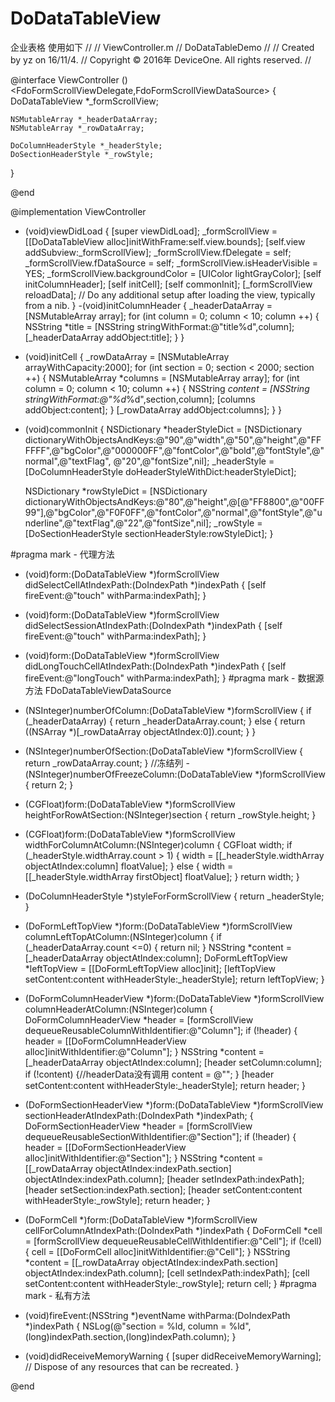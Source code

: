 # DoDataTableView
企业表格
使用如下
//
//  ViewController.m
//  DoDataTableDemo
//
//  Created by yz on 16/11/4.
//  Copyright © 2016年 DeviceOne. All rights reserved.
//


@interface ViewController ()<FdoFormScrollViewDelegate,FdoFormScrollViewDataSource>
{
    DoDataTableView *_formScrollView;
    
    NSMutableArray *_headerDataArray;
    NSMutableArray *_rowDataArray;
    
    DoColumnHeaderStyle *_headerStyle;
    DoSectionHeaderStyle *_rowStyle;
    
}

@end

@implementation ViewController

- (void)viewDidLoad {
    [super viewDidLoad];
    _formScrollView = [[DoDataTableView alloc]initWithFrame:self.view.bounds];
    [self.view addSubview:_formScrollView];
    _formScrollView.fDelegate = self;
    _formScrollView.fDataSource = self;
    _formScrollView.isHeaderVisible = YES;
    _formScrollView.backgroundColor = [UIColor lightGrayColor];
    [self initColumnHeader];
    [self initCell];
    [self commonInit];
    [_formScrollView reloadData];
    // Do any additional setup after loading the view, typically from a nib.
}
-(void)initColumnHeader
{
    _headerDataArray = [NSMutableArray array];
    for (int column = 0; column < 10; column ++) {
        NSString *title = [NSString stringWithFormat:@"title%d",column];
        [_headerDataArray addObject:title];
    }
}

- (void)initCell
{
    _rowDataArray = [NSMutableArray arrayWithCapacity:2000];
    for (int section = 0; section < 2000; section ++) {
        NSMutableArray *columns = [NSMutableArray array];
        for (int column = 0; column < 10; column ++) {
            NSString *content = [NSString stringWithFormat:@"%d*%d",section,column];
            [columns addObject:content];
        }
        [_rowDataArray addObject:columns];
    }
}
- (void)commonInit
{
    NSDictionary *headerStyleDict = [NSDictionary dictionaryWithObjectsAndKeys:@"90",@"width",@"50",@"height",@"FFFFFF",@"bgColor",@"000000FF",@"fontColor",@"bold",@"fontStyle",@"normal",@"textFlag", @"20",@"fontSize",nil];
    _headerStyle = [DoColumnHeaderStyle doHeaderStyleWithDict:headerStyleDict];
    
    NSDictionary *rowStyleDict = [NSDictionary dictionaryWithObjectsAndKeys:@"80",@"height",@[@"FF8800",@"00FF99"],@"bgColor",@"F0F0FF",@"fontColor",@"normal",@"fontStyle",@"underline",@"textFlag",@"22",@"fontSize",nil];
    _rowStyle = [DoSectionHeaderStyle sectionHeaderStyle:rowStyleDict];
}

#pragma mark - 代理方法
- (void)form:(DoDataTableView *)formScrollView didSelectCellAtIndexPath:(DoIndexPath *)indexPath
{
    [self fireEvent:@"touch" withParma:indexPath];
}
- (void)form:(DoDataTableView *)formScrollView didSelectSessionAtIndexPath:(DoIndexPath *)indexPath
{
    [self fireEvent:@"touch" withParma:indexPath];
}
- (void)form:(DoDataTableView *)formScrollView didLongTouchCellAtIndexPath:(DoIndexPath *)indexPath
{
    [self fireEvent:@"longTouch" withParma:indexPath];
}
#pragma mark - 数据源方法 FDoDataTableViewDataSource
- (NSInteger)numberOfColumn:(DoDataTableView *)formScrollView
{
    if (_headerDataArray) {
        return _headerDataArray.count;
    }
    else
    {
        return  ((NSArray *)[_rowDataArray objectAtIndex:0]).count;
    }
}
- (NSInteger)numberOfSection:(DoDataTableView *)formScrollView
{
    return _rowDataArray.count;
}
//冻结列
-(NSInteger)numberOfFreezeColumn:(DoDataTableView *)formScrollView
{
    return 2;
}
- (CGFloat)form:(DoDataTableView *)formScrollView heightForRowAtSection:(NSInteger)section
{
    return _rowStyle.height;
}
- (CGFloat)form:(DoDataTableView *)formScrollView widthForColumnAtColumn:(NSInteger)column
{
    CGFloat width;
    if (_headerStyle.widthArray.count > 1) {
        width = [[_headerStyle.widthArray objectAtIndex:column] floatValue];
    }
    else
    {
        width = [[_headerStyle.widthArray firstObject] floatValue];
    }
    return width;
}
- (DoColumnHeaderStyle *)styleForFormScrollView
{
    return _headerStyle;
}
- (DoFormLeftTopView *)form:(DoDataTableView *)formScrollView columnLeftTopAtColumn:(NSInteger)column
{
    if (_headerDataArray.count <=0) {
        return nil;
    }
    NSString *content = [_headerDataArray objectAtIndex:column];
    DoFormLeftTopView *leftTopView = [[DoFormLeftTopView alloc]init];
    [leftTopView setContent:content withHeaderStyle:_headerStyle];
    return leftTopView;
}

- (DoFormColumnHeaderView *)form:(DoDataTableView *)formScrollView columnHeaderAtColumn:(NSInteger)column
{
    DoFormColumnHeaderView *header = [formScrollView dequeueReusableColumnWithIdentifier:@"Column"];
    if (!header) {
        header = [[DoFormColumnHeaderView alloc]initWithIdentifier:@"Column"];
    }
    NSString *content = [_headerDataArray objectAtIndex:column];
    [header setColumn:column];
    if (!content) {//headerData没有调用
        content = @"";
    }
    [header setContent:content withHeaderStyle:_headerStyle];
    return header;
}

- (DoFormSectionHeaderView *)form:(DoDataTableView *)formScrollView sectionHeaderAtIndexPath:(DoIndexPath *)indexPath;
{
    DoFormSectionHeaderView *header = [formScrollView dequeueReusableSectionWithIdentifier:@"Section"];
    if (!header) {
        header = [[DoFormSectionHeaderView alloc]initWithIdentifier:@"Section"];
    }
    NSString *content = [[_rowDataArray objectAtIndex:indexPath.section] objectAtIndex:indexPath.column];
    [header setIndexPath:indexPath];
    [header setSection:indexPath.section];
    [header setContent:content withHeaderStyle:_rowStyle];
    return header;
}
- (DoFormCell *)form:(DoDataTableView *)formScrollView cellForColumnAtIndexPath:(DoIndexPath *)indexPath
{
    DoFormCell *cell = [formScrollView dequeueReusableCellWithIdentifier:@"Cell"];
    if (!cell) {
        cell = [[DoFormCell alloc]initWithIdentifier:@"Cell"];
    }
    NSString *content = [[_rowDataArray objectAtIndex:indexPath.section] objectAtIndex:indexPath.column];
    [cell setIndexPath:indexPath];
    [cell setContent:content withHeaderStyle:_rowStyle];
    return cell;
}
#pragma mark - 私有方法
- (void)fireEvent:(NSString *)eventName withParma:(DoIndexPath *)indexPath
{
    NSLog(@"section = %ld, column = %ld",(long)indexPath.section,(long)indexPath.column);
}
- (void)didReceiveMemoryWarning {
    [super didReceiveMemoryWarning];
    // Dispose of any resources that can be recreated.
}


@end
